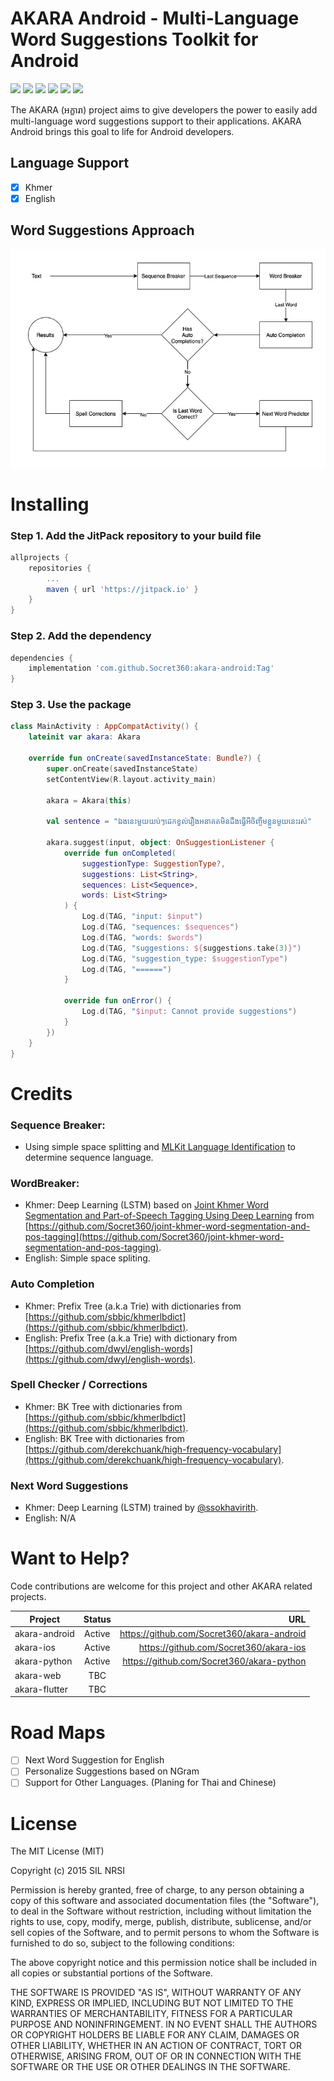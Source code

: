 # AKARA Android - Multi-Language Word Suggestions Toolkit for Android
![](https://img.shields.io/github/license/Socret360/akara-android) ![](https://img.shields.io/badge/platform-android-green) ![](https://img.shields.io/github/v/tag/Socret360/akara-android?label=version) ![](https://img.shields.io/github/issues/Socret360/akara-android) ![](https://img.shields.io/github/forks/Socret360/akara-android) ![](https://img.shields.io/github/stars/Socret360/akara-android)

The AKARA (អក្ខារា) project aims to give developers the power to easily add multi-language word suggestions support to their applications. AKARA Android brings this goal to life for Android developers.

## Language Support
- [x] Khmer
- [x] English

## Word Suggestions Approach
![](docs/suggestion_flow.jpg)

# Installing
###  Step 1. Add the JitPack repository to your build file
```gradle
allprojects {
    repositories {
        ...
        maven { url 'https://jitpack.io' }
    }
}
```

### Step 2. Add the dependency
```gradle
dependencies {
    implementation 'com.github.Socret360:akara-android:Tag'
}
```

### Step 3. Use the package
```Kotlin
class MainActivity : AppCompatActivity() {
    lateinit var akara: Akara

    override fun onCreate(savedInstanceState: Bundle?) {
        super.onCreate(savedInstanceState)
        setContentView(R.layout.activity_main)

        akara = Akara(this)

        val sentence = "ឯងនេះមួយយប់ៗដេកខ្វល់រឿងអនាគតមិនដឹងធ្វើអីចិញ្ចឹមខ្លួនមួយនេះរស់"

        akara.suggest(input, object: OnSuggestionListener {
            override fun onCompleted(
                suggestionType: SuggestionType?,
                suggestions: List<String>,
                sequences: List<Sequence>,
                words: List<String>
            ) {
                Log.d(TAG, "input: $input")
                Log.d(TAG, "sequences: $sequences")
                Log.d(TAG, "words: $words")
                Log.d(TAG, "suggestions: ${suggestions.take(3)}")
                Log.d(TAG, "suggestion_type: $suggestionType")
                Log.d(TAG, "======")
            }

            override fun onError() {
                Log.d(TAG, "$input: Cannot provide suggestions")
            }
        })
    }
}
```

# Credits
### Sequence Breaker:
- Using simple space splitting and [MLKit Language Identification](https://developers.google.com/ml-kit/language/identification) to determine sequence language.

### WordBreaker:
- Khmer: Deep Learning (LSTM) based on [Joint Khmer Word Segmentation and Part-of-Speech Tagging Using Deep Learning](https://arxiv.org/abs/2103.16801) from [https://github.com/Socret360/joint-khmer-word-segmentation-and-pos-tagging](https://github.com/Socret360/joint-khmer-word-segmentation-and-pos-tagging).
- English: Simple space spliting.

### Auto Completion
- Khmer: Prefix Tree (a.k.a Trie) with dictionaries from [https://github.com/sbbic/khmerlbdict](https://github.com/sbbic/khmerlbdict).
- English: Prefix Tree (a.k.a Trie) with dictionary from [https://github.com/dwyl/english-words](https://github.com/dwyl/english-words).

### Spell Checker / Corrections
- Khmer: BK Tree with dictionaries from [https://github.com/sbbic/khmerlbdict](https://github.com/sbbic/khmerlbdict).
- English: BK Tree with dictionaries from [https://github.com/derekchuank/high-frequency-vocabulary](https://github.com/derekchuank/high-frequency-vocabulary).

### Next Word Suggestions
- Khmer: Deep Learning (LSTM) trained by [@ssokhavirith](https://github.com/ssokhavirith?tab=repositories).
- English: N/A

# Want to Help?

Code contributions are welcome for this project and other AKARA related projects.

| Project        | Status           | URL  |
| ------------- |:-------------:| -----:|
| akara-android      | Active | https://github.com/Socret360/akara-android |
| akara-ios      | Active      |   https://github.com/Socret360/akara-ios |
| akara-python | Active      | https://github.com/Socret360/akara-python |
| akara-web | TBC      ||
| akara-flutter | TBC      ||

# Road Maps
- [ ] Next Word Suggestion for English
- [ ] Personalize Suggestions based on NGram
- [ ] Support for Other Languages. (Planing for Thai and Chinese)

# License
The MIT License (MIT)

Copyright (c) 2015 SIL NRSI

Permission is hereby granted, free of charge, to any person obtaining a copy
of this software and associated documentation files (the "Software"), to deal
in the Software without restriction, including without limitation the rights
to use, copy, modify, merge, publish, distribute, sublicense, and/or sell
copies of the Software, and to permit persons to whom the Software is
furnished to do so, subject to the following conditions:

The above copyright notice and this permission notice shall be included in all
copies or substantial portions of the Software.

THE SOFTWARE IS PROVIDED "AS IS", WITHOUT WARRANTY OF ANY KIND, EXPRESS OR
IMPLIED, INCLUDING BUT NOT LIMITED TO THE WARRANTIES OF MERCHANTABILITY,
FITNESS FOR A PARTICULAR PURPOSE AND NONINFRINGEMENT. IN NO EVENT SHALL THE
AUTHORS OR COPYRIGHT HOLDERS BE LIABLE FOR ANY CLAIM, DAMAGES OR OTHER
LIABILITY, WHETHER IN AN ACTION OF CONTRACT, TORT OR OTHERWISE, ARISING FROM,
OUT OF OR IN CONNECTION WITH THE SOFTWARE OR THE USE OR OTHER DEALINGS IN THE
SOFTWARE.
